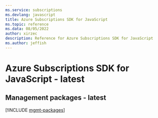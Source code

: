 ```yaml
---
ms.service: subscriptions
ms.devlang: javascript
title: Azure Subscriptions SDK for JavaScript
ms.topic: reference
ms.data: 08/05/2022
author: xirzec
description: Reference for Azure Subscriptions SDK for JavaScript
ms.author: jeffish
---
```

# Azure Subscriptions SDK for JavaScript - latest

## Management packages - latest
[!INCLUDE [mgmt-packages](subscriptions-mgmt-index.md)]